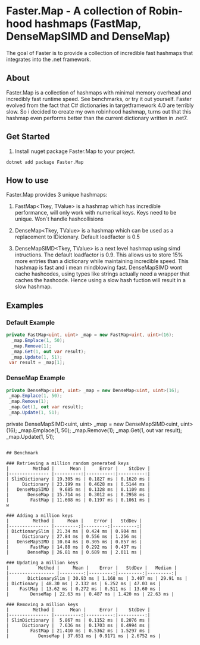 # Faster.Map - A collection of Robin-hood hashmaps (FastMap, DenseMapSIMD and DenseMap)

The goal of Faster is to provide a collection of incredible fast hashmaps that integrates into the .net framework.
   
## About
Faster.Map is a collection of hashmaps with minimal memory overhead and incredibly fast runtime speed. See benchmarks, or try it out yourself. Faster evolved from the fact that C# dictionaries in targetframework 4.0 are terribly slow. So i decided to create my own robinhood hashmap, turns out that this hashmap even performs better than the current dictionary written in .net7.
## Get Started
1. Install nuget package Faster.Map to your project.
```
dotnet add package Faster.Map
```
## How to use
Faster.Map provides 3 unique hashmaps:
1. FastMap<Tkey, TValue> is a hashmap which has incredible performance, will only work with numerical keys. Keys need to be unique. Won`t handle hashcollisions

2. DenseMap<Tkey, TValue> is a hashmap which can be used as a replacement to IDicionary. Default loadfactor is 0.5

3. DenseMapSIMD<Tkey, TValue> is a next level hashmap using simd intructions.
   The default loadfactor is 0.9. This allows us to store 15% more entries than a dictionary while maintaining incredible speed.
   This hashmap is fast and i mean mindblowing fast. DenseMapSIMD wont cache hashcodes, using types like strings actually need a wrapper that caches the hashcode. Hence using a slow hash fuction will result in a slow hashmap.

 ## Examples    
  ### Default Example
```C#
private FastMap<uint, uint> _map = new FastMap<uint, uint>(16);     
  _map.Emplace(1, 50); 
  _map.Remove(1);
  _map.Get(1, out var result);
  _map.Update(1, 51); 
 var result = _map[1];    
``` 
  ### DenseMap Example
```C#
private DenseMap<uint, uint> _map = new DenseMap<uint, uint>(16);
 _map.Emplace(1, 50); 
 _map.Remove(1);
 _map.Get(1, out var result);
 _map.Update(1, 51);
``` 
private DenseMapSIMD<uint, uint> _map = new DenseMapSIMD<uint, uint>(16);
 _map.Emplace(1, 50); 
 _map.Remove(1);
 _map.Get(1, out var result);
 _map.Update(1, 51);
``` 

## Benchmark

### Retrieving a million random generated keys
|         Method |      Mean |     Error |    StdDev |
|--------------- |----------:|----------:|----------:|
| SlimDictionary | 19.305 ms | 0.1827 ms | 0.1620 ms |
|     Dictionary | 23.199 ms | 0.4628 ms | 0.5144 ms |
|   DenseMapSIMD |  9.685 ms | 0.1328 ms | 0.1109 ms |
|       DenseMap | 15.714 ms | 0.3012 ms | 0.2958 ms |
|        FastMap | 11.608 ms | 0.1197 ms | 0.1061 ms |
w	

### Adding a million keys
|         Method |     Mean |    Error |   StdDev |
|--------------- |---------:|---------:|---------:|
| DictionarySlim | 21.34 ms | 0.424 ms | 0.904 ms |
|     Dictionary | 27.84 ms | 0.556 ms | 1.256 ms |
|   DenseMapSIMD | 10.04 ms | 0.305 ms | 0.857 ms |
|        FastMap | 14.88 ms | 0.292 ms | 0.437 ms |
|       DenseMap | 26.81 ms | 0.689 ms | 2.011 ms |

### Updating a million keys
|           Method |     Mean |    Error |   StdDev |   Median |
|----------------- |---------:|---------:|---------:|---------:|
|       DictionarySlim | 30.93 ms | 1.168 ms | 3.407 ms | 29.91 ms |
| Dictionary | 48.30 ms | 2.132 ms | 6.252 ms | 47.03 ms |
|    FastMap | 13.62 ms | 0.272 ms | 0.511 ms | 13.60 ms |
|        DenseMap | 22.63 ms | 0.487 ms | 1.420 ms | 22.63 ms |

### Removing a million keys
|         Method |      Mean |     Error |    StdDev |
|--------------- |----------:|----------:|----------:|
| SlimDictionary |  5.867 ms | 0.1152 ms | 0.2076 ms |
|     Dictionary |  7.636 ms | 0.1703 ms | 0.4994 ms |
|        FastMap | 21.410 ms | 0.5362 ms | 1.5297 ms |
|           DenseMap | 37.651 ms | 0.9171 ms | 2.6752 ms |